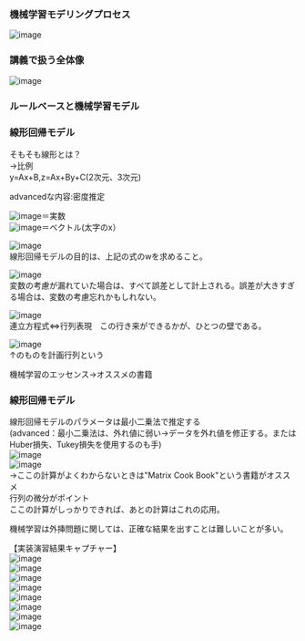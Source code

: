 ### 機械学習モデリングプロセス
![image](https://user-images.githubusercontent.com/20613753/138542686-04b750a9-034e-4cab-9063-ffa1507e1945.png)  

### 講義で扱う全体像
![image](https://user-images.githubusercontent.com/20613753/138542757-d97f3ed7-eb29-4c9f-a831-438f618195c8.png)  

### ルールベースと機械学習モデル

### 線形回帰モデル
そもそも線形とは？  
→比例  
y=Ax+B,z=Ax+By+C(2次元、3次元)  

advancedな内容:密度推定  

![image](https://user-images.githubusercontent.com/20613753/138543999-93e2ec39-568c-4414-92d4-3fae0174a52f.png)＝実数  
![image](https://user-images.githubusercontent.com/20613753/138544002-3efac8a5-be8d-4672-91f7-12911dac8532.png)＝ベクトル(太字のx）  

![image](https://user-images.githubusercontent.com/20613753/138544104-c6049f2a-568e-40e8-9151-d510464c11d1.png)  
線形回帰モデルの目的は、上記の式のwを求めること。  

![image](https://user-images.githubusercontent.com/20613753/138544293-816afe1e-c337-44b9-b16b-da9eeaecfaeb.png)  
変数の考慮が漏れていた場合は、すべて誤差として計上される。誤差が大きすぎる場合は、変数の考慮忘れかもしれない。

![image](https://user-images.githubusercontent.com/20613753/138544331-511faf3b-192b-47d0-8a19-40329585a524.png)  
連立方程式⇔行列表現　この行き来ができるかが、ひとつの壁である。

![image](https://user-images.githubusercontent.com/20613753/138544612-5b2b84d8-d0b7-4cfa-96e3-40786f81aa12.png)    
↑のものを計画行列という  

機械学習のエッセンス→オススメの書籍  

### 線形回帰モデル  
線形回帰モデルのパラメータは最小二乗法で推定する  
(advanced：最小二乗法は、外れ値に弱い→データを外れ値を修正する。またはHuber損失、Tukey損失を使用するのも手)  
![image](https://user-images.githubusercontent.com/20613753/138545307-e974fc41-f8d9-4cef-b3da-a3aef3e2d7e6.png)  
![image](https://user-images.githubusercontent.com/20613753/138545291-c5259bec-4642-4bc9-bfd9-4ff5f41bcd7c.png)  
→ここの計算がよくわからないときは"Matrix Cook Book"という書籍がオススメ  
行列の微分がポイント  
ここの計算がしっかりできれば、あとの計算はこれの応用。  

機械学習は外挿問題に関しては、正確な結果を出すことは難しいことが多い。  

【実装演習結果キャプチャー】  
![image](https://user-images.githubusercontent.com/20613753/138546298-3290969a-e495-4d0d-bd2c-f6173b497f12.png)  
![image](https://user-images.githubusercontent.com/20613753/138546311-a8ad3a1a-08b6-4936-b313-e51a0d4edeea.png)  
![image](https://user-images.githubusercontent.com/20613753/138546318-0becdc06-682b-403a-9320-f9f937fec018.png)  
![image](https://user-images.githubusercontent.com/20613753/138546324-7bad46d6-7757-4d78-b8d3-97913ac9936b.png)  
![image](https://user-images.githubusercontent.com/20613753/138546333-cd510e2e-6720-4f67-8760-b4f32be8f9a8.png)  
![image](https://user-images.githubusercontent.com/20613753/138546337-530c765a-fcfd-423a-ac0a-61118db2fd8b.png)  
![image](https://user-images.githubusercontent.com/20613753/138546343-814bcf32-9bc5-40ed-ae2e-649d70c6596f.png)  
![image](https://user-images.githubusercontent.com/20613753/138546351-ccf992bd-3cd7-49f1-a2df-659633c60f2e.png)  



